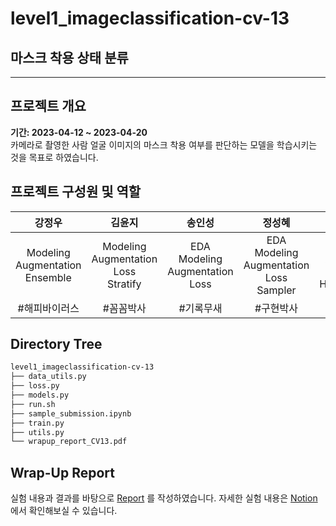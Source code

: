 # level1_imageclassification-cv-13
## 마스크 착용 상태 분류
---

## 프로젝트 개요
**기간: 2023-04-12 ~ 2023-04-20**  
카메라로 촬영한 사람 얼굴 이미지의 마스크 착용 여부를 판단하는 모델을 학습시키는 것을 목표로 하였습니다.


## 프로젝트 구성원 및 역할
| 강정우 | 김윤지 | 송인성 | 정성혜 | 최홍록 |
| :--: | :------: | :------:| :--------:| :---:|
| Modeling <br> Augmentation <br> Ensemble | Modeling <br> Augmentation <br> Loss <br> Stratify | EDA <br> Modeling <br> Augmentation <br> Loss | EDA <br> Modeling <br> Augmentation <br> Loss <br> Sampler | Modeling <br> Augmentation <br> Loss <br>  Hyperparameter |
| #해피바이러스 | #꼼꼼박사 | #기록무새 | #구현박사 | #튜닝장인 |



## Directory Tree
```bash
level1_imageclassification-cv-13
├── data_utils.py
├── loss.py
├── models.py
├── run.sh
├── sample_submission.ipynb
├── train.py
├── utils.py
└── wrapup_report_CV13.pdf
```

## Wrap-Up Report
실험 내용과 결과를 바탕으로 [Report](https://github.com/boostcampaitech5/level1_imageclassification-cv-13/blob/main/wrapup_report_CV13.pdf) 를 작성하였습니다.
자세한 실험 내용은 [Notion](https://yoonjii.notion.site/CV13-Wrap-Up-124c7fc6099048488abb360fd819489c) 에서 확인해보실 수 있습니다.
